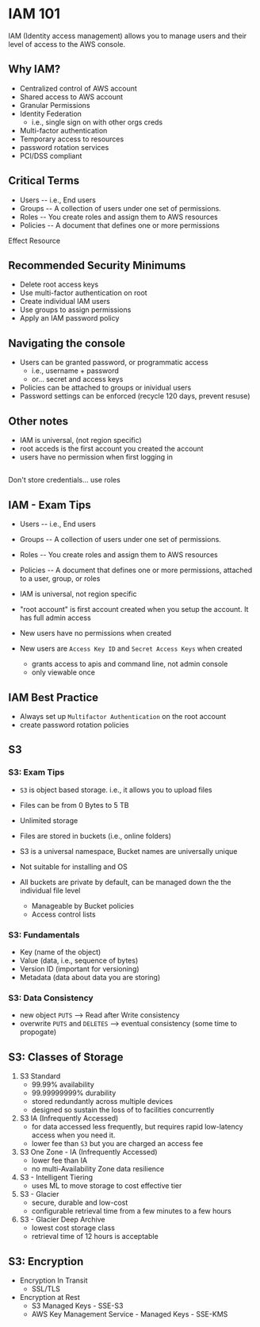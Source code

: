 # IAM 101

IAM (Identity access management) allows you to manage users and their level of access to the AWS console.

## Why IAM?

- Centralized control of AWS account
- Shared access to AWS account
- Granular Permissions
- Identity Federation 
    - i.e., single sign on with other orgs creds 
- Multi-factor authentication
- Temporary access to resources
- password rotation services
- PCI/DSS compliant

## Critical Terms

- Users -- i.e., End users
- Groups -- A collection of users under one set of permissions.
- Roles -- You create roles and assign them to AWS resources 
- Policies -- A document that defines one or more permissions 

Effect
Resource


## Recommended Security Minimums

- Delete root access keys
- Use multi-factor authentication on root
- Create individual IAM users
- Use groups to assign permissions
- Apply an IAM password policy


## Navigating the console

- Users can be granted password, or programmatic access
    - i.e., username + password
    - or... secret and access keys
- Policies can be attached to groups or inividual users
- Password settings can be enforced (recycle 120 days, prevent resuse)

## Other notes
- IAM is universal, (not region specific)
- root acceds is the first account you created the account
- users have no permission when first logging in

##

Don't store credentials... use roles

## IAM - Exam Tips

- Users -- i.e., End users
- Groups -- A collection of users under one set of permissions.
- Roles -- You create roles and assign them to AWS resources 
- Policies -- A document that defines one or more permissions, attached to a user, group, or roles

- IAM is universal, not region specific
- "root account" is first account created when you setup the account.  It has full admin access
- New users have no permissions when created
- New users are `Access Key ID` and `Secret Access Keys` when created
    - grants access to apis and command line, not admin console
    - only viewable once


## IAM Best Practice

- Always set up `Multifactor Authentication` on the root account
- create password rotation policies


## S3

### S3: Exam Tips

- `S3` is object based storage.  i.e., it allows you to upload files
- Files can be from 0 Bytes to 5 TB
- Unlimited storage
- Files are stored in buckets (i.e., online folders)
- S3 is a universal namespace, Bucket names are universally unique

- Not suitable for installing and OS
- All buckets are private by default, can be managed down the the individual file level
    - Manageable by Bucket policies
    - Access control lists

### S3: Fundamentals

- Key (name of the object) 
- Value (data, i.e., sequence of bytes)
- Version ID (important for versioning)
- Metadata (data about data you are storing)

### S3: Data Consistency

- new object `PUTS` --> Read after Write consistency
- overwrite `PUTS` and `DELETES` --> eventual consistency (some time to propogate) 

## S3: Classes of Storage

1) S3 Standard
    - 99.99% availability
    - 99.99999999% durability
    - stored redundantly across multiple devices
    - designed so sustain the loss of to facilities concurrently
2) S3 IA (Infrequently Accessed)
    - for data accessed less frequently, but requires rapid low-latency access when you need it.
    - lower fee than `S3` but you are charged an access fee
3) S3 One Zone - IA (Infrequently Accessed)
    - lower fee than IA
    - no multi-Availability Zone data resilience
4) S3 - Intelligent Tiering
    - uses ML to move storage to cost effective tier
5) S3 - Glacier
    - secure, durable and low-cost
    - configurable retrieval time from a few minutes to a few hours
6) S3 - Glacier Deep Archive
    - lowest cost storage class
    - retrieval time of 12 hours is acceptable

## S3: Encryption

- Encryption In Transit
    - SSL/TLS
- Encryption at Rest
    - S3 Managed Keys - SSE-S3
    - AWS Key Management Service - Managed Keys - SSE-KMS
